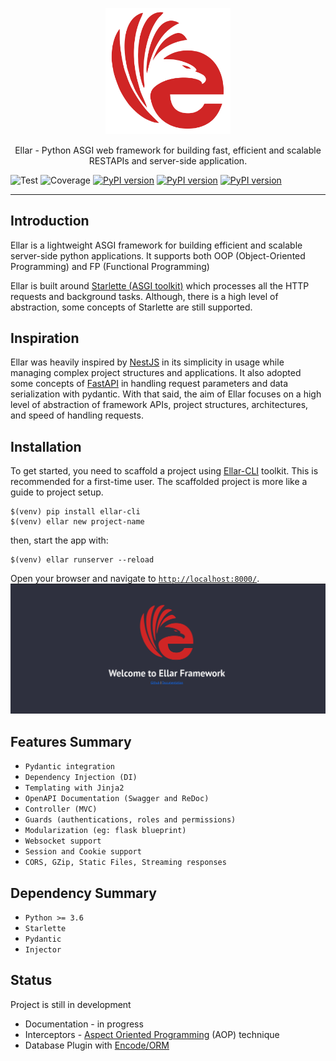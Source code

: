 <p align="center">
  <a href="#" target="blank"><img src="img/EllarLogoIconOnly.png" width="200" alt="Ellar Logo" /></a>
</p>

<p align="center"> Ellar - Python ASGI web framework for building fast, efficient and scalable RESTAPIs and server-side application. </p>

![Test](https://github.com/eadwinCode/ellar/actions/workflows/test_full.yml/badge.svg)
![Coverage](https://img.shields.io/codecov/c/github/eadwinCode/ellar)
[![PyPI version](https://badge.fury.io/py/ellar.svg)](https://badge.fury.io/py/ellar)
[![PyPI version](https://img.shields.io/pypi/v/ellar.svg)](https://pypi.python.org/pypi/ellar)
[![PyPI version](https://img.shields.io/pypi/pyversions/ellar.svg)](https://pypi.python.org/pypi/ellar)

---
## Introduction
Ellar is a lightweight ASGI framework for building efficient and scalable server-side python applications.
It supports both OOP (Object-Oriented Programming) and FP (Functional Programming)


Ellar is built around [Starlette (ASGI toolkit)](https://www.starlette.io/) which processes all the HTTP requests and background tasks. Although, there is a high level 
of abstraction, some concepts of Starlette are still supported.

## Inspiration
Ellar was heavily inspired by [NestJS](https://docs.nestjs.com/) in its simplicity in usage while managing complex project structures and applications. 
It also adopted some concepts of [FastAPI](https://fastapi.tiangolo.com/) in handling request parameters and data serialization with pydantic.
With that said, the aim of Ellar focuses on a high level of abstraction of framework APIs, project structures, architectures, and speed of handling requests.

## Installation
To get started, you need to scaffold a project using [Ellar-CLI](https://eadwincode.github.io/ellar-cli/) toolkit. This is recommended for a first-time user.
The scaffolded project is more like a guide to project setup.

```shell
$(venv) pip install ellar-cli
$(venv) ellar new project-name
```

then, start the app with:
```shell
$(venv) ellar runserver --reload
```

Open your browser and navigate to [`http://localhost:8000/`](http://localhost:8000/).
![Swagger UI](img/ellar_framework.png)

## Features Summary
- `Pydantic integration`
- `Dependency Injection (DI)`
- `Templating with Jinja2`
- `OpenAPI Documentation (Swagger and ReDoc)`
- `Controller (MVC)`
- `Guards (authentications, roles and permissions)`
- `Modularization (eg: flask blueprint)`
- `Websocket support`
- `Session and Cookie support`
- `CORS, GZip, Static Files, Streaming responses`

## Dependency Summary
- `Python >= 3.6`
- `Starlette`
- `Pydantic`
- `Injector`

## Status

Project is still in development

- Documentation - in progress
- Interceptors  -  [Aspect Oriented Programming](https://en.wikipedia.org/wiki/Aspect-oriented_programming) (AOP) technique
- Database Plugin with [Encode/ORM](https://github.com/encode/orm)
